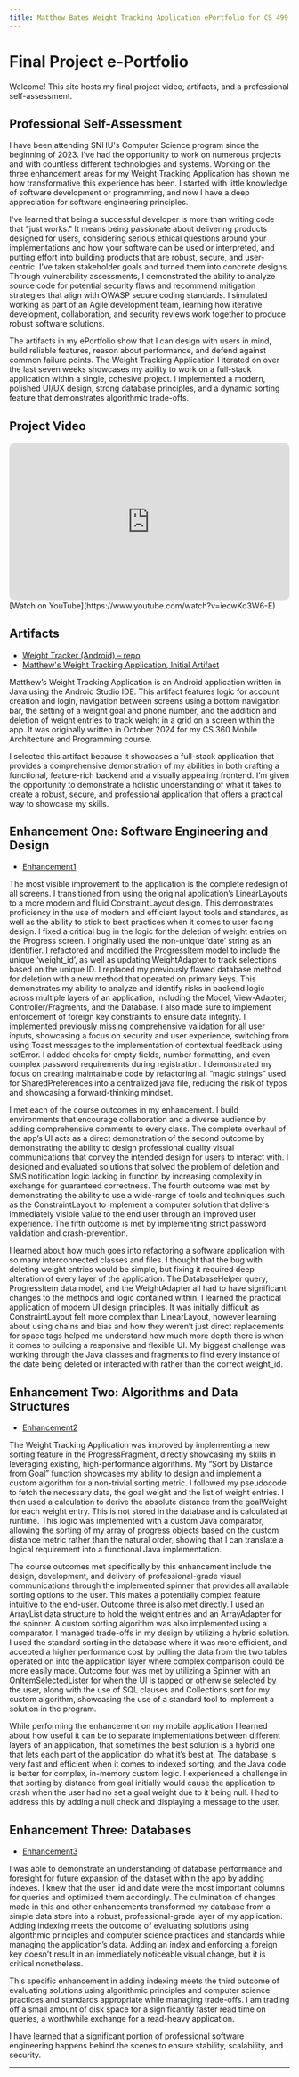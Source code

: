 ```yaml
---
title: Matthew Bates Weight Tracking Application ePortfolio for CS 499
---
```


# Final Project e-Portfolio

Welcome! This site hosts my final project video, artifacts, and a professional self-assessment.

## Professional Self-Assessment

I have been attending SNHU's Computer Science program since the beginning of 2023. I've had the opportunity to work on numerous projects and with countless different technologies and systems. Working on the three enhancement areas for my Weight Tracking Application has shown me how transformative this experience has been. I started with little knowledge of software development or programming, and now I have a deep appreciation for software engineering principles.

I've learned that being a successful developer is more than writing code that "just works." It means being passionate about delivering products designed for users, considering serious ethical questions around your implementations and how your software can be used or interpreted, and putting effort into building products that are robust, secure, and user-centric. I've taken stakeholder goals and turned them into concrete designs. Through vulnerability assessments, I demonstrated the ability to analyze source code for potential security flaws and recommend mitigation strategies that align with OWASP secure coding standards. I simulated working as part of an Agile development team, learning how iterative development, collaboration, and security reviews work together to produce robust software solutions.

The artifacts in my ePortfolio show that I can design with users in mind, build reliable features, reason about performance, and defend against common failure points. The Weight Tracking Application I iterated on over the last seven weeks showcases my ability to work on a full-stack application within a single, cohesive project. I implemented a modern, polished UI/UX design, strong database principles, and a dynamic sorting feature that demonstrates algorithmic trade-offs.

## Project Video

<!-- Replace YOUR_VIDEO_ID -->
<div style="position:relative;padding-bottom:56.25%;height:0;overflow:hidden;border-radius:12px;">
  <iframe src="https://www.youtube.com/embed/iecwKq3W6-E"
          title="Code Review" frameborder="0"
          allow="accelerometer; autoplay; clipboard-write; encrypted-media; gyroscope; picture-in-picture; web-share"
          allowfullscreen
          style="position:absolute;top:0;left:0;width:100%;height:100%;"></iframe>
</div>
[Watch on YouTube](https://www.youtube.com/watch?v=iecwKq3W6-E)

## Artifacts

- [Weight Tracker (Android) – repo](https://github.com/MattBates25/ePortfolio)
- [Matthew's Weight Tracking Application, Initial Artifact](https://github.com/MattBates25/ePortfolio/tree/v1.0-Initial)

Matthew’s Weight Tracking Application is an Android application written in Java using the Android Studio IDE. This artifact features logic for account creation and login, navigation between screens using a bottom navigation bar, the setting of a weight goal and phone number, and the addition and deletion of weight entries to track weight in a grid on a screen within the app. It was originally written in October 2024 for my CS 360 Mobile Architecture and Programming course.

I selected this artifact because it showcases a full-stack application that provides a comprehensive demonstration of my abilities in both crafting a functional, feature-rich backend and a visually appealing frontend. I’m given the opportunity to demonstrate a holistic understanding of what it takes to create a robust, secure, and professional application that offers a practical way to showcase my skills.

## Enhancement One: Software Engineering and Design

- [Enhancement1](https://github.com/MattBates25/ePortfolio/tree/v1.1-Enhancement1)

The most visible improvement to the application is the complete redesign of all screens. I transitioned from using the original application’s LinearLayouts to a more modern and fluid ConstraintLayout design. This demonstrates proficiency in the use of modern and efficient layout tools and standards, as well as the ability to stick to best practices when it comes to user facing design. I fixed a critical bug in the logic for the deletion of weight entries on the Progress screen. I originally used the non-unique ‘date’ string as an identifier. I refactored and modified the ProgressItem model to include the unique ‘weight_id’, as well as updating WeightAdapter to track selections based on the unique ID. I replaced my previously flawed database method for deletion with a new method that operated on primary keys. This demonstrates my ability to analyze and identify risks in backend logic across multiple layers of an application, including the Model, View-Adapter, Controller/Fragments, and the Database. I also made sure to implement enforcement of foreign key constraints to ensure data integrity. I implemented previously missing comprehensive validation for all user inputs, showcasing a focus on security and user experience, switching from using Toast messages to the implementation of contextual feedback using setError. I added checks for empty fields, number formatting, and even complex password requirements during registration. I demonstrated my focus on creating maintainable code by refactoring all “magic strings” used for SharedPreferences into a centralized java file, reducing the risk of typos and showcasing a forward-thinking mindset. 

I met each of the course outcomes in my enhancement. I build environments that encourage collaboration and a diverse audience by adding comprehensive comments to every class. The complete overhaul of the app’s UI acts as a direct demonstration of the second outcome by demonstrating the ability to design professional quality visual communications that convey the intended design for users to interact with. I designed and evaluated solutions that solved the problem of deletion and SMS notification logic lacking in function by increasing complexity in exchange for guaranteed correctness. The fourth outcome was met by demonstrating the ability to use a wide-range of tools and techniques such as the ConstraintLayout to implement a computer solution that delivers immediately visible value to the end user through an improved user experience. The fifth outcome is met by implementing strict password validation and crash-prevention.

I learned about how much goes into refactoring a software application with so many interconnected classes and files. I thought that the bug with deleting weight entries would be simple, but fixing it required deep alteration of every layer of the application. The DatabaseHelper query, ProgressItem data model, and the WeightAdapter all had to have significant changes to the methods and logic contained within. I learned the practical application of modern UI design principles. It was initially difficult as ConstraintLayout felt more complex than LinearLayout, however learning about using chains and bias and how they weren’t just direct replacements for space tags helped me understand how much more depth there is when it comes to building a responsive and flexible UI. My biggest challenge was working through the Java classes and fragments to find every instance of the date being deleted or interacted with rather than the correct weight_id.

## Enhancement Two: Algorithms and Data Structures

- [Enhancement2](https://github.com/MattBates25/ePortfolio/tree/v1.2-Enhancement2)

The Weight Tracking Application was improved by implementing a new sorting feature in the ProgressFragment, directly showcasing my skills in leveraging existing, high-performance algorithms. My “Sort by Distance from Goal” function showcases my ability to design and implement a custom algorithm for a non-trivial sorting metric. I followed my pseudocode to fetch the necessary data, the goal weight and the list of weight entries. I then used a calculation to derive the absolute distance from the goalWeight for each weight entry. This is not stored in the database and is calculated at runtime. This logic was implemented with a custom Java comparator, allowing the sorting of my array of progress objects based on the custom distance metric rather than the natural order, showing that I can translate a logical requirement into a functional Java implementation. 

The course outcomes met specifically by this enhancement include the design, development, and delivery of professional-grade visual communications through the implemented spinner that provides all available sorting options to the user. This makes a potentially complex feature intuitive to the end-user. Outcome three is also met directly. I used an ArrayList data structure to hold the weight entries and an ArrayAdapter for the spinner. A custom sorting algorithm was also implemented using a comparator. I managed trade-offs in my design by utilizing a hybrid solution. I used the standard sorting in the database where it was more efficient, and accepted a higher performance cost by pulling the data from the two tables operated on into the application layer where complex comparison could be more easily made. Outcome four was met by utilizing a Spinner with an OnItemSelectedLister for when the UI is tapped or otherwise selected by the user, along with the use of SQL clauses and Collections.sort for my custom algorithm, showcasing the use of a standard tool to implement a solution in the program.

While performing the enhancement on my mobile application I learned about how useful it can be to separate implementations between different layers of an application, that sometimes the best solution is a hybrid one that lets each part of the application do what it’s best at. The database is very fast and efficient when it comes to indexed sorting, and the Java code is better for complex, in-memory custom logic. I experienced a challenge in that sorting by distance from goal initially would cause the application to crash when the user had no set a goal weight due to it being null. I had to address this by adding a null check and displaying a message to the user.

## Enhancement Three: Databases

- [Enhancement3](https://github.com/MattBates25/ePortfolio/tree/v1.3-Enhancement3)

I was able to demonstrate an understanding of database performance and foresight for future expansion of the dataset within the app by adding indexes. I knew that the user_id and date were the most important columns for queries and optimized them accordingly. The culmination of changes made in this and other enhancements transformed my database from a simple data store into a robust, professional-grade layer of my application. Adding indexing meets the outcome of evaluating solutions using algorithmic principles and computer science practices and standards while managing the application’s data. Adding an index and enforcing a foreign key doesn’t result in an immediately noticeable visual change, but it is critical nonetheless. 

This specific enhancement in adding indexing meets the third outcome of evaluating solutions using algorithmic principles and computer science practices and standards appropriate while managing trade-offs. I am trading off a small amount of disk space for a significantly faster read time on queries, a worthwhile exchange for a read-heavy application.

I have learned that a significant portion of professional software engineering happens behind the scenes to ensure stability, scalability, and security.

---
